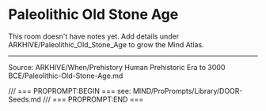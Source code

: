 # Paleolithic Old Stone Age

This room doesn't have notes yet. Add details under ARKHIVE/Paleolithic_Old_Stone_Age to grow the Mind Atlas.

---
Source: ARKHIVE/When/Prehistory Human Prehistoric Era to 3000 BCE/Paleolithic-Old-Stone-Age.md

/// === PROPROMPT:BEGIN ===
see: MIND/ProPrompts/Library/DOOR-Seeds.md
/// === PROPROMPT:END ===
